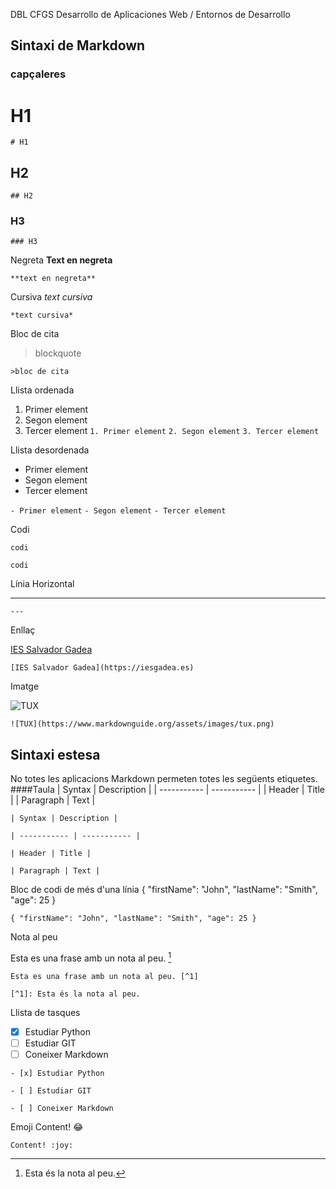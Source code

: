 DBL
CFGS Desarrollo de Aplicaciones Web / Entornos de Desarrollo

## Sintaxi de Markdown

### capçaleres

# H1

`# H1`

## H2

`## H2`

### H3

`### H3`

Negreta
**Text en negreta**

`**text en negreta**`

Cursiva
*text cursiva*

`*text cursiva*`

Bloc de cita
> blockquote
> 
`>bloc de cita `

Llista ordenada
1. Primer element
2. Segon element
3. Tercer element
`1. Primer element`
`2. Segon element`
`3. Tercer element`

Llista desordenada
- Primer element
- Segon element
- Tercer element

`- Primer element`
`- Segon element`
`- Tercer element `

Codi

`codi`

``codi``

Línia Horizontal

---
`---`

Enllaç

[IES Salvador Gadea](https://iesgadea.es)

`[IES Salvador Gadea](https://iesgadea.es)`

Imatge

![TUX](https://www.markdownguide.org/assets/images/tux.png)

`![TUX](https://www.markdownguide.org/assets/images/tux.png)`

## Sintaxi estesa
No totes les aplicacions Markdown permeten totes les següents etiquetes.
####Taula
| Syntax | Description |
| ----------- | ----------- |
| Header | Title |
| Paragraph | Text |

`| Syntax | Description |`

`| ----------- | ----------- |`

`| Header | Title |`

`| Paragraph | Text |`

Bloc de codi de més d'una línia
{
  "firstName": "John",
  "lastName": "Smith",
  "age": 25
}

`{ "firstName": "John", "lastName": "Smith", "age": 25 }`

Nota al peu

Esta es una frase amb un nota al peu. [^1]

`Esta es una frase amb un nota al peu. [^1]`

`[^1]: Esta és la nota al peu.`

Llista de tasques
- [x] Estudiar Python
- [ ] Estudiar GIT
- [ ] Coneixer Markdown

`- [x] Estudiar Python`

`- [ ] Estudiar GIT`

`- [ ] Coneixer Markdown`

Emoji
Content! :joy:

`Content! :joy:`

[^1]: Esta és la nota al peu.

